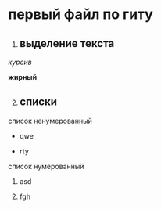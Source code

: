 # первый файл по гиту

1. ## выделение текста

 *курсив*

**жирный**

2. ## списки

список ненумерованный

* qwe

* rty

список нумерованный

1. asd

2. fgh
